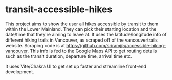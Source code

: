 # transit-accessible-hikes

This project aims to show the user all hikes accessible by transit to them within the Lower Mainland. They can pick their starting location and the date/time that they're aiming to leave at. It uses the latitude/longitude info of different hiking trails in Vancouver, as scraped off of the vancouvertrails website. Scraping code is at https://github.com/sriramjj5/accessible-hiking-vancouver. This info is fed to the Google Maps API to get routing details such as the transit duration, departure time, arrival time etc. 

It uses Vite/Chakra UI to get set up faster and streamline front-end development. 

